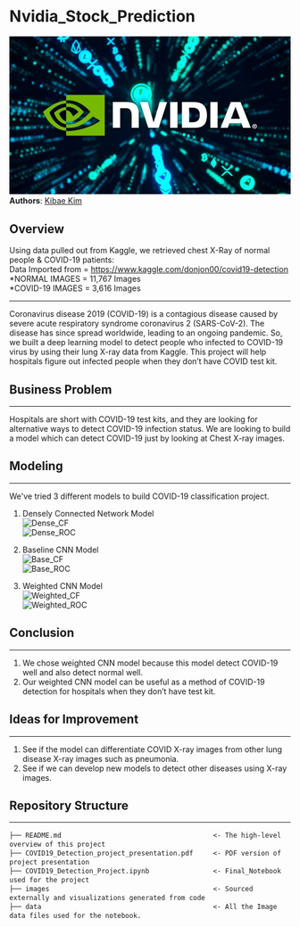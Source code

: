 # Nvidia_Stock_Prediction
![NVIDIA](images/nvidia_logo.jpg)
**Authors**: [Kibae Kim](mailto:rlqo7376@gmail.com)

## Overview
Using data pulled out from Kaggle, we retrieved chest X-Ray of normal people & COVID-19 patients:<br>
Data Imported from = https://www.kaggle.com/donjon00/covid19-detection <br>
    *NORMAL IMAGES = 11,767 Images<br>
    *COVID-19 IMAGES = 3,616 Images
***
Coronavirus disease 2019 (COVID-19) is a contagious disease caused by severe acute respiratory syndrome coronavirus 2 (SARS-CoV-2). The disease has since spread worldwide, leading to an ongoing pandemic.
So, we built a deep learning model to detect people who infected to COVID-19 virus by using their lung X-ray data from Kaggle. This project will help hospitals figure out infected people when they don’t have COVID test kit.


## Business Problem
***
Hospitals are short with COVID-19 test kits, and they are looking for alternative ways to detect COVID-19 infection status.
We are looking to build a model which can detect COVID-19 just by looking at Chest X-ray images.


## Modeling
***
We've tried 3 different models to build COVID-19 classification project. <br>

1. Densely Connected Network Model <br>
![Dense_CF](images/Densley_ConnectedNetwork_confusion_matrix.png)<br>
![Dense_ROC](images/Densely_Connected_Network_Model_ROC_curve.png)<br>

2. Baseline CNN Model <br>
![Base_CF](images/BaselineCNN_Model_confusion_matrix.png)<br>
![Base_ROC](images/BaselineCNN_Model_ROC_curve.png)<br>

3. Weighted CNN Model <br>
![Weighted_CF](images/Weighted_CNN_confusion_matrix.png)<br>
![Weighted_ROC](images/Weighted_CNN_ROC_curve.png)<br>

## Conclusion
***

1. We chose weighted CNN model because this model detect COVID-19 well and also detect normal well.
2. Our weighted CNN model can be useful as a method of COVID-19 detection for hospitals when they don’t have test kit.


## Ideas for Improvement
***
1. See if the model can differentiate COVID X-ray images from other lung disease X-ray images such as pneumonia.
2. See if we can develop new models to detect other diseases using X-ray images.

## Repository Structure

***

```
├── README.md                                      <- The high-level overview of this project
├── COVID19_Detection_project_presentation.pdf     <- PDF version of project presentation
├── COVID19_Detection_Project.ipynb                <- Final_Notebook used for the project
├── images                                         <- Sourced externally and visualizations generated from code
├── data                                           <- All the Image data files used for the notebook.
```
